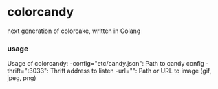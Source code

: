 # colorcandy

next generation of colorcake, written in Golang

### usage
Usage of colorcandy:
  -config="etc/candy.json": Path to candy config
  -thrift=":3033": Thrift address to listen
  -url="": Path or URL to image (gif, jpeg, png)
